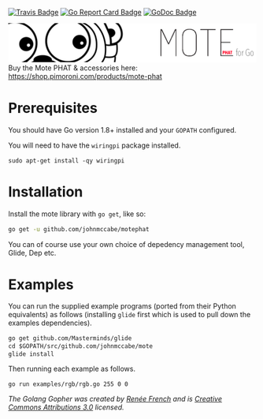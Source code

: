 [![Travis Badge]][Travis]
[![Go Report Card Badge]][Go Report Card]
[![GoDoc Badge]][GoDoc]

![Mote](go-mote-phat-logo.png)
Buy the Mote PHAT & accessories here: https://shop.pimoroni.com/products/mote-phat

# Prerequisites

You should have Go version 1.8+ installed and your `GOPATH` configured.

You will need to have the `wiringpi` package installed.
```
sudo apt-get install -qy wiringpi
```

# Installation

Install the mote library with `go get`, like so:

```bash
go get -u github.com/johnmccabe/motephat
```
You can of course use your own choice of depedency management tool, Glide, Dep etc.


# Examples

You can run the supplied example programs (ported from their Python equivalents) as follows (installing `glide` first which is used to pull down the examples dependencies).
```
go get github.com/Masterminds/glide
cd $GOPATH/src/github.com/johnmccabe/mote
glide install
```
Then running each example as follows.
```
go run examples/rgb/rgb.go 255 0 0
```



*The Golang Gopher was created by [Renée French](http://reneefrench.blogspot.co.uk/) and is [Creative Commons Attributions 3.0](https://creativecommons.org/licenses/by/3.0/) licensed.*

[Travis]: https://travis-ci.org/johnmccabe/motephat
[Travis Badge]: https://travis-ci.org/johnmccabe/motephat.svg?branch=master
[Go Report Card]: https://goreportcard.com/report/github.com/johnmccabe/motephat
[Go Report Card Badge]: https://goreportcard.com/badge/github.com/johnmccabe/motephat
[GoDoc]: https://godoc.org/github.com/johnmccabe/motephat
[GoDoc Badge]: https://godoc.org/github.com/johnmccabe/motephat?status.svg
